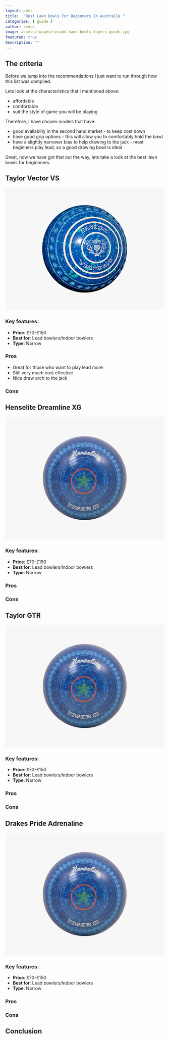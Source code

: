 ```yaml
---
layout: post
title:  "Best Lawn Bowls For Beginners In Australia "
categories: [ guide ]
author: reece
image: assets/images/second-hand-bowls-buyers-guide.jpg
featured: true
description: ""
---
```



## The criteria

Before we jump into the recommendations I just want to run through how this list was compiled.

Lets look at the characteristics that I mentioned above:
- affordable
- comfortable
- suit the style of game you will be playing

Therefore, I have chosen models that have:

- good availablity in the second hand market - to keep cost down
- have good grip options - this will allow you to comfortably hold the bowl
- have a slightly narrower bias to help drawing to the jack - most beginners play lead, so a good drawing bowl is ideal

Great, now we have got that out the way, lets take a look at the best lawn bowls for beginnners.



## Taylor Vector VS

<img src="/assets/images/taylor-vector-vs-bowls.jpg" />

### Key features:

- **Price**: £70-£150
- **Best for**: Lead bowlers/indoor bowlers
- **Type**: Narrow

### Pros

- Great for those who want to play lead more
- Still very much cost effective
- Nice draw arch to the jack

### Cons

## Henselite Dreamline XG

<img src="/assets/images/henselite-tiger-ii-bowls.jpg" />

### Key features:

- **Price**: £70-£150
- **Best for**: Lead bowlers/indoor bowlers
- **Type**: Narrow

### Pros


### Cons

## Taylor GTR

<img src="/assets/images/henselite-tiger-ii-bowls.jpg" />

### Key features:

- **Price**: £70-£150
- **Best for**: Lead bowlers/indoor bowlers
- **Type**: Narrow

### Pros


### Cons


## Drakes Pride Adrenaline

<img src="/assets/images/henselite-tiger-ii-bowls.jpg" />

### Key features:

- **Price**: £70-£150
- **Best for**: Lead bowlers/indoor bowlers
- **Type**: Narrow

### Pros


### Cons

## Conclusion


